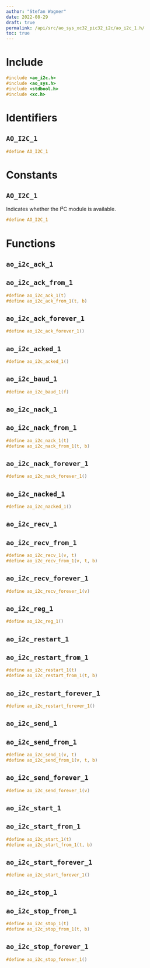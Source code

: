 ```yaml
---
author: "Stefan Wagner"
date: 2022-08-29
draft: true
permalink: /api/src/ao_sys_xc32_pic32_i2c/ao_i2c_1.h/
toc: true
---
```


# Include

```c
#include <ao_i2c.h>
#include <ao_sys.h>
#include <stdbool.h>
#include <xc.h>
```

# Identifiers

## `AO_I2C_1`

```c
#define AO_I2C_1
```

# Constants

## `AO_I2C_1`

Indicates whether the I²C module is available.

```c
#define AO_I2C_1
```

# Functions

## `ao_i2c_ack_1`
## `ao_i2c_ack_from_1`

```c
#define ao_i2c_ack_1(t)
#define ao_i2c_ack_from_1(t, b)
```

## `ao_i2c_ack_forever_1`

```c
#define ao_i2c_ack_forever_1()
```

## `ao_i2c_acked_1`

```c
#define ao_i2c_acked_1()
```

## `ao_i2c_baud_1`

```c
#define ao_i2c_baud_1(f)
```

## `ao_i2c_nack_1`
## `ao_i2c_nack_from_1`

```c
#define ao_i2c_nack_1(t)
#define ao_i2c_nack_from_1(t, b)
```

## `ao_i2c_nack_forever_1`

```c
#define ao_i2c_nack_forever_1()
```

## `ao_i2c_nacked_1`

```c
#define ao_i2c_nacked_1()
```

## `ao_i2c_recv_1`
## `ao_i2c_recv_from_1`

```c
#define ao_i2c_recv_1(v, t)
#define ao_i2c_recv_from_1(v, t, b)
```

## `ao_i2c_recv_forever_1`

```c
#define ao_i2c_recv_forever_1(v)
```

## `ao_i2c_reg_1`

```c
#define ao_i2c_reg_1()
```

## `ao_i2c_restart_1`
## `ao_i2c_restart_from_1`

```c
#define ao_i2c_restart_1(t)
#define ao_i2c_restart_from_1(t, b)
```

## `ao_i2c_restart_forever_1`

```c
#define ao_i2c_restart_forever_1()
```

## `ao_i2c_send_1`
## `ao_i2c_send_from_1`

```c
#define ao_i2c_send_1(v, t)
#define ao_i2c_send_from_1(v, t, b)
```

## `ao_i2c_send_forever_1`

```c
#define ao_i2c_send_forever_1(v)
```

## `ao_i2c_start_1`
## `ao_i2c_start_from_1`

```c
#define ao_i2c_start_1(t)
#define ao_i2c_start_from_1(t, b)
```

## `ao_i2c_start_forever_1`

```c
#define ao_i2c_start_forever_1()
```

## `ao_i2c_stop_1`
## `ao_i2c_stop_from_1`

```c
#define ao_i2c_stop_1(t)
#define ao_i2c_stop_from_1(t, b)
```

## `ao_i2c_stop_forever_1`

```c
#define ao_i2c_stop_forever_1()
```
